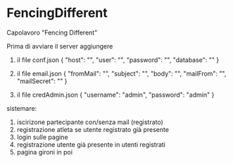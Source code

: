 # FencingDifferent

Capolavoro "Fencing Different"

Prima di avviare il server aggiungere

1. il file conf.json
   {
   "host": "",
   "user": "",
   "password": "",
   "database": ""
   }

2. il file email.json
   {
   "fromMail": "",
   "subject": "",
   "body": "",
   "mailFrom": "",
   "mailSecret": ""
   }
3. il file credAdmin.json
   {
   "username": "admin",
   "password": "admin"
   }

sistemare:

1.  iscirizone partecipante con/senza mail (registrato)
2.  registrazione atleta se utente registrato già presente
3.  login sulle pagine
4.  registrazione utente già presente in utenti registrati
5.  pagina gironi in poi
